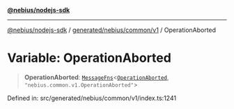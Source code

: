 [**@nebius/nodejs-sdk**](../../../../../README.md)

---

[@nebius/nodejs-sdk](../../../../../README.md) / [generated/nebius/common/v1](../README.md) / OperationAborted

# Variable: OperationAborted

> **OperationAborted**: [`MessageFns`](../../../../../runtime/protos/core/interfaces/MessageFns.md)\<[`OperationAborted`](../interfaces/OperationAborted.md), `"nebius.common.v1.OperationAborted"`\>

Defined in: src/generated/nebius/common/v1/index.ts:1241
